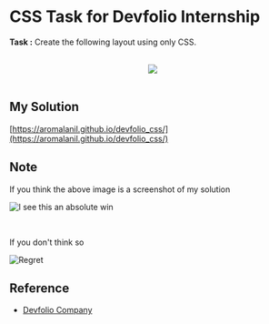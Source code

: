 # CSS Task for Devfolio Internship

**Task :** Create the following layout using only CSS.

<br/>

<div align="center">
<img src="https://user-images.githubusercontent.com/49222186/95358594-d8ef6500-08e6-11eb-8053-c859a27dc9ba.png"/>
</div>
<br/>

## My Solution
[https://aromalanil.github.io/devfolio_css/](https://aromalanil.github.io/devfolio_css/)

## Note
If you think the above image is a screenshot of my solution

![I see this an absolute win](https://user-images.githubusercontent.com/49222186/95359557-f1ac4a80-08e7-11eb-9a4e-681a8b05bc6e.png)

<br/>

If you don't think so

![Regret](https://user-images.githubusercontent.com/49222186/95360592-34225700-08e9-11eb-9cd0-b03ccf972993.jpg)

## Reference
- [Devfolio Company](https://devfolio.co/)
